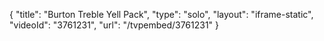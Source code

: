 {
    "title": "Burton Treble Yell Pack",
    "type": "solo",
    "layout": "iframe-static",
    "videoId": "3761231",
    "url": "\/tvpembed\/3761231"
}